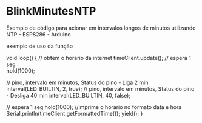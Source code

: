 # BlinkMinutesNTP
Exemplo de código para acionar em intervalos longos de minutos utilizando NTP  - ESP8286 - Arduino

exemplo de uso da função

void loop() {
  // obtem o horario da internet
  timeClient.update(); 
 // espera 1 seg  
  hold(1000);
  
  // pino, intervalo em minutos, Status do pino - Liga 2 min
  interval(LED_BUILTIN, 2, true); 
  // pino, intervalo em minutos, Status do pino - Desliga 40 min
  interval(LED_BUILTIN, 40, false); 
  
  // espera 1 seg
  hold(1000);
  //imprime o horario no formato data e hora
  Serial.println(timeClient.getFormattedTime()); 
  yield();
}

